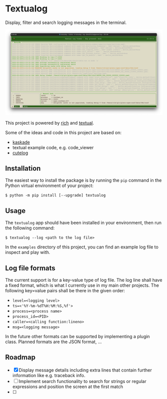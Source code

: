 # Textualog

Display, filter and search logging messages in the terminal.

![screenshot](textualog.png)

This project is powered by [rich](https://github.com/Textualize/rich) and [textual](https://github.com/Textualize/textual).

Some of the ideas and code in this project are based on:

* [kaskade](https://github.com/sauljabin/kaskade)
* textual example code, e.g. code_viewer
* [cutelog](https://github.com/busimus/cutelog/)

## Installation

The easiest way to install the package is by running the `pip` command in the Python virtual environment of your project:
```
$ python -m pip install [--upgrade] textualog
```

## Usage

The `textualog` app should have been installed in your environment, then run the following command:
```
$ textualog --log <path to the log file>
```
In the `examples` directory of this project, you can find an example log file to inspect and play with.

## Log file formats

The current support is for a key-value type of log file. The log line shall have a fixed format, which is what I 
currently use in my main other projects. The following key=value pairs shall be there in the given order:

* `level=<logging level>`
* `ts=<'%Y-%m-%dT%H:%M:%S,%f'>`
* `process=<process name>`
* `process_id=<PID>`
* `caller=<calling function:lineno>`
* `msg=<logging message>`

In the future other formats can be supported by implementing a plugin class. Planned formats are the JSON format, ...

## Roadmap

- [x] Display message details including extra lines that contain further information like e.g. traceback info.
- [ ] Implement search functionality to search for strings or regular expressions and position the screen at the first match
- [ ] 
